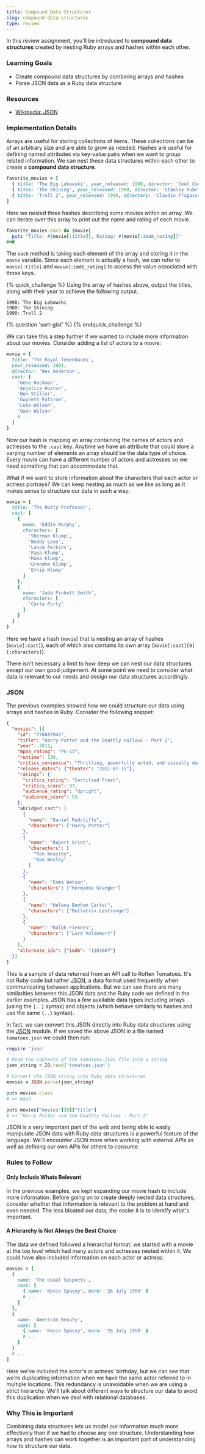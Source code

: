 ```yaml
---
title: Compound Data Structures
slug: compound-data-structures
type: review
---
```


In this review assignment, you'll be introduced to **compound data structures** created by nesting Ruby arrays and hashes within each other.

### Learning Goals

* Create compound data structures by combining arrays and hashes
* Parse JSON data as a Ruby data structure

### Resources

* [Wikipedia: JSON][1]

### Implementation Details

Arrays are useful for storing collections of items. These collections can be of an arbitrary size and are able to grow as needed. Hashes are useful for defining named attributes via key-value pairs when we want to group related information. We can nest these data structures within each other to create a **compound data structure**.

```ruby
favorite_movies = [
  { title: 'The Big Lebowski', year_released: 1998, director: 'Joel Coen', imdb_rating: 8.2 },
  { title: 'The Shining', year_released: 1980, director: 'Stanley Kubrick', imdb_rating: 8.5 },
  { title: 'Troll 2', year_released: 1990, directory: 'Claudio Fragasso', imdb_rating: 2.5 }
]
```

Here we nested three hashes describing some movies within an array. We can iterate over this array to print out the name and rating of each movie.

```ruby
favorite_movies.each do |movie|
  puts "Title: #{movie[:title]}, Rating: #{movie[:imdb_rating]}"
end
```

The `each` method is taking each element of the array and storing it in the `movie` variable. Since each element is actually a hash, we can refer to `movie[:title]` and `movie[:imdb_rating]` to access the value associated with those keys.

{% quick_challenge %}
Using the array of hashes above, output the titles, along with their year to achieve the following output.

```no-highlight
1998: The Big Lebowski
1980: The Shining
1990: Troll 2
```

{% question 'sort-gist' %}
{% endquick_challenge %}

We can take this a step further if we wanted to include more information about our movies. Consider adding a list of actors to a movie:

```ruby
movie = {
  title: 'The Royal Tenenbaums',
  year_released: 2001,
  director: 'Wes Anderson',
  cast: [
    'Gene Hackman',
    'Anjelica Huston',
    'Ben Stiller',
    'Gwyneth Paltrow',
    'Luke Wilson',
    'Owen Wilson'
    # ...
  ]
}
```

Now our hash is mapping an array containing the names of actors and actresses to the `:cast` key. Anytime we have an attribute that could store a varying number of elements an array should be the data type of choice. Every movie can have a different number of actors and actresses so we need something that can accommodate that.

What if we want to store information about the characters that each actor or actress portrays? We can keep nesting as much as we like as long as it makes sense to structure our data in such a way:

```ruby
movie = {
  title: 'The Nutty Professor',
  cast: [
    {
      name: 'Eddie Murphy',
      characters: [
        'Sherman Klump',
        'Buddy Love',
        'Lance Perkins',
        'Papa Klump',
        'Mama Klump',
        'Grandma Klump',
        'Ernie Klump'
      ]
    },
    {
      name: 'Jada Pinkett Smith',
      characters: [
        'Carla Purty'
      ]
    }
  ]
}
```

Here we have a hash (`movie`) that is nesting an array of hashes (`movie[:cast]`), each of which also contains its own array (`movie[:cast][0][:characters]`).

There isn't necessary a limit to how deep we can nest our data structures except our own good judgement. At some point we need to consider what data is relevant to our needs and design our data structures accordingly.

### JSON

The previous examples showed how we could structure our data using arrays and hashes in Ruby. Consider the following snippet:

```JSON
{
  "movies": [{
    "id": "770687943",
    "title": "Harry Potter and the Deathly Hallows - Part 2",
    "year": 2011,
    "mpaa_rating": "PG-13",
    "runtime": 130,
    "critics_consensus": "Thrilling, powerfully acted, and visually dazzling, Deathly Hallows Part II brings the Harry Potter franchise to a satisfying -- and suitably magical -- conclusion.",
    "release_dates": {"theater": "2011-07-15"},
    "ratings": {
      "critics_rating": "Certified Fresh",
      "critics_score": 97,
      "audience_rating": "Upright",
      "audience_score": 93
    },
    "abridged_cast": [
      {
        "name": "Daniel Radcliffe",
        "characters": ["Harry Potter"]
      },
      {
        "name": "Rupert Grint",
        "characters": [
          "Ron Weasley",
          "Ron Wesley"
        ]
      },
      {
        "name": "Emma Watson",
        "characters": ["Hermione Granger"]
      },
      {
        "name": "Helena Bonham Carter",
        "characters": ["Bellatrix Lestrange"]
      },
      {
        "name": "Ralph Fiennes",
        "characters": ["Lord Voldemort"]
      }
    ],
    "alternate_ids": {"imdb": "1201607"}
  }]
}
```

This is a sample of data returned from an API call to Rotten Tomatoes. It's not Ruby code but rather [JSON][1], a data format used frequently when communicating between applications. But we can see there are many similarities between this JSON data and the Ruby code we defined in the earlier examples. JSON has a few available data types including arrays (using the `[..]` syntax) and objects (which behave similarly to hashes and use the same `{..}` syntax).

In fact, we can convert this JSON directly into Ruby data structures using the [JSON][2] module. If we saved the above JSON in a file named `tomatoes.json` we could then run:

```ruby
require 'json'

# Read the contents of the tomatoes.json file into a string
json_string = IO.read('tomatoes.json')

# Convert the JSON string into Ruby data structures
movies = JSON.parse(json_string)

puts movies.class
# => Hash

puts movies["movies"][0]["title"]
# => "Harry Potter and the Deathly Hallows - Part 2"
```

JSON is a very important part of the web and being able to easily manipulate JSON data with Ruby data structures is a powerful feature of the language. We'll encounter JSON more when working with external APIs as well as defining our own APIs for others to consume.

### Rules to Follow

#### Only Include Whats Relevant

In the previous examples, we kept expanding our movie hash to include more information. Before going on to create deeply nested data structures, consider whether that information is relevant to the problem at hand and even needed. The less bloated our data, the easier it is to identify what's important.

#### A Hierarchy is Not Always the Best Choice

The data we defined followed a hierarchal format: we started with a movie at the top level which had many actors and actresses nested within it. We could have also included information on each actor or actress:

```ruby
movies = [
  {
    name: 'The Usual Suspects',
    cast: [
      { name: 'Kevin Spacey', born: '26 July 1959' }
      # ...
    ]
  },
  {
    name: 'American Beauty',
    cast: [
      { name: 'Kevin Spacey', born: '26 July 1959' }
      # ...
    ]
  }
  # ...
]
```

Here we've included the actor's or actress' birthday, but we can see that we're duplicating information when we have the same actor referred to in multiple locations. This redundancy is unavoidable when we are using a strict hierarchy. We'll talk about different ways to structure our data to avoid this duplication when we deal with relational databases.

### Why This is Important

Combining data structures lets us model our information much more effectively than if we had to choose any one structure. Understanding how arrays and hashes can work together is an important part of understanding how to structure our data.

[1]:http://en.wikipedia.org/wiki/JSON
[2]:http://www.ruby-doc.org/stdlib-2.0/libdoc/json/rdoc/JSON.html
